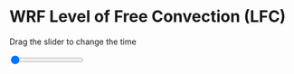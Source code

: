 <h1>WRF Level of Free Convection (LFC)</h1>
<p>Drag the slider to change the time</p>

<div class="slidecontainer">
<input oninput='setImage(this)' class="slider" type="range" min="0" max="49" value="0" step="1" />
<img id='img'/>
</div>

<script>
var img = document.getElementById('img');
var img_array = ['/assets/images/wrf/lc_wrfout_d01_2020-05-30_12:00:00.png',
'/assets/images/wrf/lc_wrfout_d01_2020-05-30_13:00:00.png',
'/assets/images/wrf/lc_wrfout_d01_2020-05-30_14:00:00.png',
'/assets/images/wrf/lc_wrfout_d01_2020-05-30_15:00:00.png',
'/assets/images/wrf/lc_wrfout_d01_2020-05-30_16:00:00.png',
'/assets/images/wrf/lc_wrfout_d01_2020-05-30_17:00:00.png',
'/assets/images/wrf/lc_wrfout_d01_2020-05-30_18:00:00.png',
'/assets/images/wrf/lc_wrfout_d01_2020-05-30_19:00:00.png',
'/assets/images/wrf/lc_wrfout_d01_2020-05-30_20:00:00.png',
'/assets/images/wrf/lc_wrfout_d01_2020-05-30_21:00:00.png',
'/assets/images/wrf/lc_wrfout_d01_2020-05-30_22:00:00.png',
'/assets/images/wrf/lc_wrfout_d01_2020-05-30_23:00:00.png',
'/assets/images/wrf/lc_wrfout_d01_2020-05-31_00:00:00.png',
'/assets/images/wrf/lc_wrfout_d01_2020-05-31_01:00:00.png',
'/assets/images/wrf/lc_wrfout_d01_2020-05-31_02:00:00.png',
'/assets/images/wrf/lc_wrfout_d01_2020-05-31_03:00:00.png',
'/assets/images/wrf/lc_wrfout_d01_2020-05-31_04:00:00.png',
'/assets/images/wrf/lc_wrfout_d01_2020-05-31_05:00:00.png',
'/assets/images/wrf/lc_wrfout_d01_2020-05-31_06:00:00.png',
'/assets/images/wrf/lc_wrfout_d01_2020-05-31_07:00:00.png',
'/assets/images/wrf/lc_wrfout_d01_2020-05-31_08:00:00.png',
'/assets/images/wrf/lc_wrfout_d01_2020-05-31_09:00:00.png',
'/assets/images/wrf/lc_wrfout_d01_2020-05-31_10:00:00.png',
'/assets/images/wrf/lc_wrfout_d01_2020-05-31_11:00:00.png',
'/assets/images/wrf/lc_wrfout_d01_2020-05-31_12:00:00.png',
'/assets/images/wrf/lc_wrfout_d01_2020-05-31_13:00:00.png',
'/assets/images/wrf/lc_wrfout_d01_2020-05-31_14:00:00.png',
'/assets/images/wrf/lc_wrfout_d01_2020-05-31_15:00:00.png',
'/assets/images/wrf/lc_wrfout_d01_2020-05-31_16:00:00.png',
'/assets/images/wrf/lc_wrfout_d01_2020-05-31_17:00:00.png',
'/assets/images/wrf/lc_wrfout_d01_2020-05-31_18:00:00.png',
'/assets/images/wrf/lc_wrfout_d01_2020-05-31_19:00:00.png',
'/assets/images/wrf/lc_wrfout_d01_2020-05-31_20:00:00.png',
'/assets/images/wrf/lc_wrfout_d01_2020-05-31_21:00:00.png',
'/assets/images/wrf/lc_wrfout_d01_2020-05-31_22:00:00.png',
'/assets/images/wrf/lc_wrfout_d01_2020-05-31_23:00:00.png',
'/assets/images/wrf/lc_wrfout_d01_2020-06-01_00:00:00.png',
'/assets/images/wrf/lc_wrfout_d01_2020-06-01_01:00:00.png',
'/assets/images/wrf/lc_wrfout_d01_2020-06-01_02:00:00.png',
'/assets/images/wrf/lc_wrfout_d01_2020-06-01_03:00:00.png',
'/assets/images/wrf/lc_wrfout_d01_2020-06-01_04:00:00.png',
'/assets/images/wrf/lc_wrfout_d01_2020-06-01_05:00:00.png',
'/assets/images/wrf/lc_wrfout_d01_2020-06-01_06:00:00.png',
'/assets/images/wrf/lc_wrfout_d01_2020-06-01_07:00:00.png',
'/assets/images/wrf/lc_wrfout_d01_2020-06-01_08:00:00.png',
'/assets/images/wrf/lc_wrfout_d01_2020-06-01_09:00:00.png',
'/assets/images/wrf/lc_wrfout_d01_2020-06-01_10:00:00.png',
'/assets/images/wrf/lc_wrfout_d01_2020-06-01_11:00:00.png',
'/assets/images/wrf/lc_wrfout_d01_2020-06-01_12:00:00.png',];
function setImage(obj)
{
        var value = obj.value;
        img.src = img_array[value];

}
</script>
